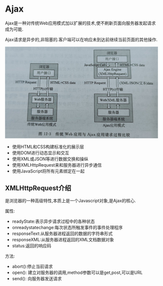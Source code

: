 # Ajax

Ajax是一种对传统Web应用模式加以扩展的技术,使不刷新页面向服务器发起请求成为可能.



Ajax请求是异步的,非阻塞的.客户端可以在响应未到达前继续当前页面的其他操作.

![qq_pic_merged_1700526286958](./img/qq_pic_merged_1700526286958.jpg)

* 使用HTML和CSS构建标准化的展示层
* 使用DOM进行动态显示和交互
* 使用XML或JSON等进行数据交换和操纵
* 使用XMLHttpRequest来和服务器进行异步通信
* 使用JavaScript将所有元素绑定在一起



## XMLHttpRequest介绍

是浏览器的一种高级特性,本质上是一个Javascript对象,是Ajax的核心.

属性:

* readyState:表示异步请求过程中的各种状态
* onreadystatechange:每次状态所触发事件的事件处理程序
* responseText:从服务器进程返回的数据的字符串形式
* responseXML:从服务器进程返回的XML文档数据对象
* status:返回的响应码

方法:

* abort():停止当前请求
* open(): 建立对服务器的调用,method参数可以是get,post,可以是URL
* send(): 向服务器发送请求



